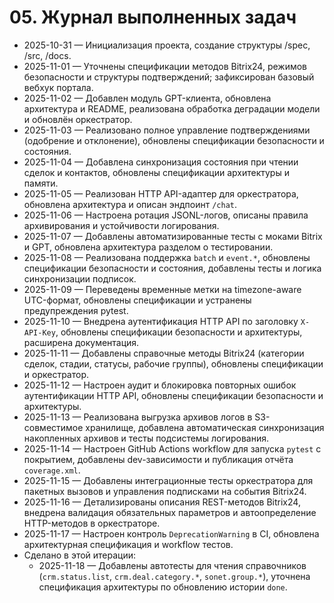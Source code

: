 # 05. Журнал выполненных задач

* 2025-10-31 — Инициализация проекта, создание структуры /spec, /src, /docs.
* 2025-11-01 — Уточнены спецификации методов Bitrix24, режимов безопасности и структуры подтверждений; зафиксирован базовый вебхук портала.
* 2025-11-02 — Добавлен модуль GPT-клиента, обновлена архитектура и README, реализована обработка деградации модели и обновлён оркестратор.
* 2025-11-03 — Реализовано полное управление подтверждениями (одобрение и отклонение), обновлены спецификации безопасности и состояния.
* 2025-11-04 — Добавлена синхронизация состояния при чтении сделок и контактов, обновлены спецификации архитектуры и памяти.
* 2025-11-05 — Реализован HTTP API-адаптер для оркестратора, обновлена архитектура и описан эндпоинт `/chat`.
* 2025-11-06 — Настроена ротация JSONL-логов, описаны правила архивирования и устойчивости логирования.
* 2025-11-07 — Добавлены автоматизированные тесты с моками Bitrix и GPT, обновлена архитектура разделом о тестировании.
* 2025-11-08 — Реализована поддержка `batch` и `event.*`, обновлены спецификации безопасности и состояния, добавлены тесты и логика синхронизации подписок.
* 2025-11-09 — Переведены временные метки на timezone-aware UTC-формат, обновлены спецификации и устранены предупреждения pytest.
* 2025-11-10 — Внедрена аутентификация HTTP API по заголовку `X-API-Key`, обновлены спецификации безопасности и архитектуры, расширена документация.
* 2025-11-11 — Добавлены справочные методы Bitrix24 (категории сделок, стадии, статусы, рабочие группы), обновлены спецификации и оркестратор.
* 2025-11-12 — Настроен аудит и блокировка повторных ошибок аутентификации HTTP API, обновлены спецификации безопасности и архитектуры.
* 2025-11-13 — Реализована выгрузка архивов логов в S3-совместимое хранилище, добавлена автоматическая синхронизация накопленных архивов и тесты подсистемы логирования.
* 2025-11-14 — Настроен GitHub Actions workflow для запуска `pytest` с покрытием, добавлены dev-зависимости и публикация отчёта `coverage.xml`.
* 2025-11-15 — Добавлены интеграционные тесты оркестратора для пакетных вызовов и управления подписками на события Bitrix24.
* 2025-11-16 — Детализированы описания REST-методов Bitrix24, внедрена валидация обязательных параметров и автоопределение HTTP-методов в оркестраторе.
* 2025-11-17 — Настроен контроль `DeprecationWarning` в CI, обновлена архитектурная спецификация и workflow тестов.
* Сделано в этой итерации:
  * 2025-11-18 — Добавлены автотесты для чтения справочников (`crm.status.list`, `crm.deal.category.*`, `sonet.group.*`), уточнена спецификация архитектуры по обновлению истории `done`.
